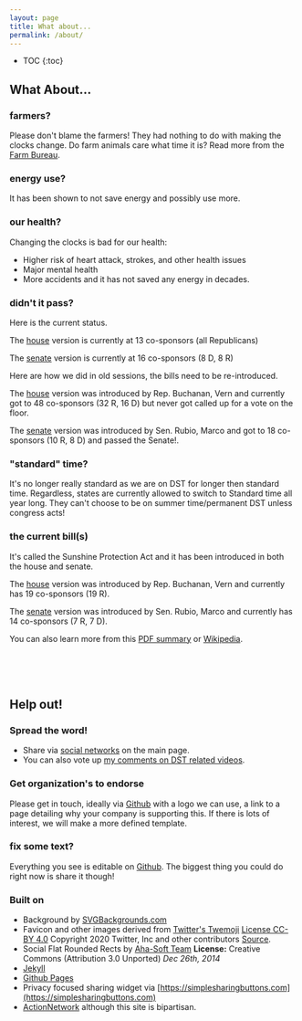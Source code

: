 ```yaml
---
layout: page
title: What about...
permalink: /about/
---
```


* TOC
{:toc}

## What About...

### farmers?

Please don't blame the farmers! They had nothing to do with making the clocks change. Do farm animals care what time it is? Read more from the [Farm Bureau](https://www.fb.org/viewpoints/setting-the-record-straight-daylight-saving-time-and-farmers).

### energy use?
It has been shown to not save energy and possibly use more.

### our health?
Changing the clocks is bad for our health:
 * Higher risk of heart attack, strokes, and other health issues
 * Major mental health
 * More accidents and it has not saved any energy in decades. 


### didn't it pass?
Here is the current status.

The [house](https://www.congress.gov/bill/119th-congress/house-bill/139/cosponsors) version is currently at 13 co-sponsors (all Republicans)

The [senate](https://www.congress.gov/bill/119th-congress/senate-bill/29/cosponsors) version is currently at 16 co-sponsors (8 D, 8 R)

Here are how we did in old sessions, the bills need to be re-introduced.

The [house](https://www.congress.gov/bill/117th-congress/house-bill/69/cosponsors?searchResultViewType=expanded) version was introduced by Rep. Buchanan, Vern and currently got to 48 co-sponsors (32 R, 16 D) but never got called up for a vote on the floor.

The [senate](https://www.congress.gov/bill/117th-congress/senate-bill/623/cosponsors?searchResultViewType=expanded) version was introduced by Sen. Rubio, Marco and got to 18 co-sponsors (10 R, 8 D) and passed the Senate!.

### "standard" time?
 It's no longer really standard as we are on DST for longer then standard time. Regardless, states are currently allowed to switch to Standard time all year long. They can't choose to be on summer time/permanent DST unless congress acts!

### the current bill(s)
It's called the Sunshine Protection Act and it has been introduced in both the house and senate.

The [house](https://www.congress.gov/bill/118th-congress/house-bill/1279) version was introduced by Rep. Buchanan, Vern and currently has 19 co-sponsors (19 R).

The [senate](https://www.congress.gov/bill/118th-congress/senate-bill/582) version was introduced by Sen. Rubio, Marco and currently has 14 co-sponsors (7 R, 7 D).

You can also learn more from this [PDF summary](https://www.rubio.senate.gov/public/_cache/files/14e39e20-b852-4cae-b98b-258e0c0898a6/1C912A264D838911D32528FA5B1FD0FB.sunshine-protection-act-2019-one-pager.pdf) or [Wikipedia](https://en.wikipedia.org/wiki/Sunshine_Protection_Act).


<br/><br/><br/>

## Help out!

### Spread the word!
 * Share via [social networks](/#please-share) on the main page.
 * You can also vote up [my comments on DST related videos](/coolvideos/).

### Get organization's to endorse
Please get in touch, ideally via [Github](https://github.com/BryanQuigley/keepsummertime.com) with a logo we can use, a link to a page detailing why your company is supporting this. If there is lots of interest, we will make a more defined template.

### fix some text?
Everything you see is editable on [Github](https://github.com/BryanQuigley/keepsummertime.com). The biggest thing you could do right now is share it though!

### Built on

 * Background by [SVGBackgrounds.com](https://www.svgbackgrounds.com/)
 * Favicon and other images derived from [Twitter's Twemoji](https://github.com/twitter/twemoji)
 [License CC-BY 4.0](https://creativecommons.org/licenses/by/4.0/) Copyright 2020 Twitter, Inc and other contributors [Source](https://github.com/twitter/twemoji/blob/master/assets/svg/2600.svg).
 * Social Flat Rounded Rects  by [Aha-Soft Team](http://www.aha-soft.com/free-icons/) **License:**  Creative Commons (Attribution 3.0 Unported) *Dec 26th, 2014*
 * [Jekyll](https://jekyllrb.com/)
 * [Github Pages](https://pages.github.com/)
 * Privacy focused sharing widget via [https://simplesharingbuttons.com](https://simplesharingbuttons.com)
 * [ActionNetwork](https://actionnetwork.org/) although this site is bipartisan.